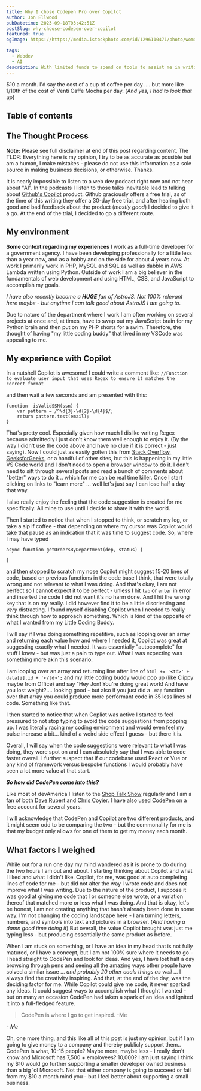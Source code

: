 ```yaml
---
title: Why I chose Codepen Pro over Copilot
author: Jon Ellwood
pubDatetime: 2023-09-18T03:42:51Z
postSlug: why-choose-codepen-over-copilot
featured: true
ogImage: https://https://media.istockphoto.com/id/1296110471/photo/woman-hiking-and-going-camping-in-nature.jpg?s=612x612&w=0&k=20&c=MzjTBdwL0GMadIW6THkJ_o5_Roj83xvBweFPKNDoRPM=

tags:
  - Webdev
  - AI
description: With limited funds to spend on tools to assist me in writing code I am presenting my case for choosing CodePen Pro over Github Copilot?
---
```


$10 a month. I'd say the cost of a cup of coffee per day .... but more like 1/10th of the cost of Venti Caffe Mocha per day. (*And yes, I had to look that up*)

## Table of contents

## The Thought Process

**Note:** Please see full disclaimer at end of this post regarding content. The TLDR: Everything here is my opinion, I try to be as accurate as possible but am a human, I make mistakes - please do not use this information as a sole source in making business decisions, or otherwise. Thanks.

It is nearly impossible to listen to a web dev podcast right now and not hear about "AI". In the podcasts I listen to those talks inevitable lead to talking about [Github's Copilot](https://github.com/features/copilot) product. Github graciously offers a free trial, as of the time of this writing they offer a 30-day free trial, and after hearing both good and bad feedback about the product (*mostly good*) I decided to give it a go. At the end of the trial, I decided to go a different route.

## My environment

**Some context regarding my experiences**
I work as a full-time developer for a government agency. I have been developing professionally for a little less than a year now, and as a hobby and on the side for about 4 years now. At work I primarily work in PHP, MySQL and SQL as well as dabble in AWS Lambda written using Python. Outside of work I am a big believer in the fundamentals of web development and using HTML, CSS, and JavaScript to accomplish my goals. 

*I have also recently become a **HUGE** fan of AstroJS. Not 100% relevant here maybe - but anytime I can talk good about AstroJS I am going to.* 

Due to nature of the department where I work I am often working on several projects at once and, at times, have to swap out my JavaScript brain for my Python brain and then put on my PHP shorts for a swim. Therefore, the thought of having "my little coding buddy" that lived in my VSCode was appealing to me. 

## My experience with Copilot

In a nutshell Copilot is awesome! I could write a comment like: 
`//Function to evaluate user input that uses Regex to ensure it matches the correct format` 

and then wait a few seconds and am presented with this:

    function  isValidSSN(ssn) {   
	    var pattern = /^\d{3}-\d{2}-\d{4}$/; 
	    return pattern.test(email); 
    }
That's pretty cool. Especially given how much I dislike writing Regex because admittedly I just don't know them well enough to enjoy it. (By the way I didn't use the code above and have no clue if it is correct - just saying). Now I could just as easily gotten this from [Stack Overflow,](https://stackoverflow.com/) [GeeksforGeeks](https://www.geeksforgeeks.org/), or a handful of other sites, but this is happening in my little VS Code world and I don't need to open a browser window to do it. I don't need to sift through several posts and read a bunch of comments about "better" ways to do it .. which for me can be real time killer. Once I start clicking on links to "learn more" ...  well let's just say I can lose half a day that way. 

I also really enjoy the feeling that the code suggestion is created for me specifically. All mine to use until I decide to share it with the world. 

Then I started to notice that when I stopped to think, or scratch my leg, or take a sip if coffee - that depending on where my cursor was Copilot would take that pause as an indication that it was time to suggest code. So, where I may have typed 

    async function getOrdersByDepartment(dep, status) {
    
    }
and then stopped to scratch my nose Copilot might suggest 15-20 lines of code, based on previous functions in the code base I think, that were totally wrong and not relevant to what I was doing. And that's okay, I am not perfect so I cannot expect it to be perfect - unless I hit `tab` or `enter` in error and inserted the code I did not want it's no harm done. And I hit the wrong key that is on my really. I did however find it to be a little disorienting and *very* distracting. I found myself disabling Copilot when I needed to really think through how to approach something. Which is kind of the opposite of what I wanted from my Little Coding Buddy. 

I will say if I was doing something repetitive, such as looping over an array and returning each value how and where I needed it, Copilot was great at suggesting exactly what I needed. It was essentially "autocomplete" for stuff I knew - but was just a pain to type out. What I was expecting was something more akin this scenario: 

I am looping over an array and returning line after line of 
`html += '<td>' + data[i].id + '</td>';` 
and my little coding buddy would pop up (like [Clippy](https://en.wikipedia.org/wiki/Office_Assistant) maybe from Office) and say "Hey Jon! You're doing great work! And have you lost weight?.... looking good - but also if you just did a `.map` function over that array you could produce more performant code in 35 less lines of code. Something like that. 

I then started to notice that when Copliot was active I started to feel pressured to not stop typing to avoid the code suggestions from popping up. I was literally racing my coding environment and would even feel my pulse increase a bit... kind of a weird side effect I guess - but there it is. 

Overall, I will say when the code suggestions were relevant to what I was doing, they were spot on and I can absolutely say that I was able to code faster overall. I further suspect that if our codebase used React or Vue or any kind of framework versus bespoke functions I would probably have seen a lot more value at that start. 

**_So how did CodePen come into this?_**

Like most of devAmerica I listen to the [Shop Talk Show](https://shoptalkshow.com/) regularly and I am a fan of both [Dave Rupert](https://daverupert.com/) and [Chris Coyier](https://chriscoyier.net/). I have also used [CodePen](https://codepen.io/jonellwood) on a free account for several years. 

I will acknowledge that CodePen and Copilot are two different products, and it might seem odd to be comparing the two - but the commonality for me is that my budget only allows for one of them to get my money each month.

## What factors I weighed
While out for a run one day my mind wandered as it is prone to do during the two hours I am out and about. I starting thinking about Copilot and what I liked and what I didn't like. Copilot, for me, was good at auto completing lines of code for me - but did not alter the way I wrote code and does not improve what I was writing. Due to the nature of the product, I suppose it was good at giving me code that I or someone else wrote, or a variation thereof that matched more or less what I was doing. And that is okay, let's be honest, I am not creating anything that hasn't already been done in some way. I'm not changing the coding landscape here - I am turning letters, numbers, and symbols into text and pictures in a browser. (*And having a damn good time doing it*) But overall, the value Copilot brought was just me typing less - but producing essentially the same product as before. 

When I am stuck on something, or I have an idea in my head that is not fully matured, or I have a concept, but I am not 100% sure where it needs to go - I head straight to CodePen and look for ideas. And yes, I have lost half a day browsing through pens and seeing all the amazing ways other people have solved a similar issue ... *and probably 20 other cools things as well* ...  I always find the creativity inspiring. And that, at the end of the day, was the deciding factor for me. While Copilot could give me code, it never sparked any ideas. It could suggest ways to accomplish what I thought I wanted - but on many an occasion CodePen had taken a spark of an idea and ignited it into a full-fledged feature.

> CodePen is where I go to get inspired. -Me

<cite>- Me</cite>

Oh, one more thing, and this like all of this post is just my opinion, but if I am going to give money to a company and thereby publicly support them.. CodePen is what, 10-15 people? Maybe more, maybe less - I really don't know and Microsoft has 7,500 + employees? 10,000? I am just saying I think my $10 would go further supporting a smaller developer owned business than a big 'ol Microsoft. Not that either company is going to succeed or fail from my $10 a month mind you - but I feel better about supporting a small business.
